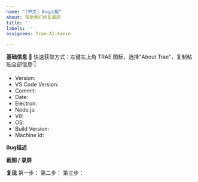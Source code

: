 ```yaml
---
name: "[中文] Bug上报"
about: 帮助我们修复漏洞
title: ''
labels: ''
assignees: Trae-AI-Admin

---
```


**基础信息**
🚨 快速获取方式：左键左上角 TRAE 图标，选择"About Trae"，复制粘贴全部信息👇
 - Version: 
 - VS Code Version: 
 - Commit: 
 - Date: 
 - Electron: 
 - Node.js: 
 - V8: 
 - OS: 
 - Build Version: 
 - Machine Id: 

**Bug描述**

**截图 / 录屏**

**复现**
第一步：
第二步：
第三步：

